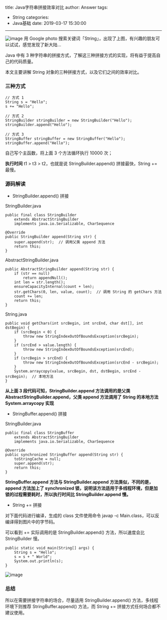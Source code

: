title: Java字符串拼接效率对比
author: Answer
tags:
  - String
categories:
  - Java基础
date: 2019-03-17 15:30:00
---
![image](https://note.youdao.com/yws/public/resource/27422d1c5ab3fa95a4e668c46ec74791/E06E2A8F7F51469DAFA40E6A9D43EA2B?ynotemdtimestamp=1552808544738)
用 Google photo 搜索关键词「String」，出现了上图，有兴趣的朋友可以试试，感觉发现了新大陆...

Java 中有 3 种字符串的拼接方式，了解这三种拼接方式的实现，将有益于提高自己的代码质量。

本文主要讲解 String 对象的三种拼接方式，以及它们之间的效率对比。

### 三种方式

```
// 方式 1
String s = "Hello";
s += "Hello";

// 方式 2
StringBuilder stringBuilder = new StringBuilder("Hello");
stringBuilder.append("Hello");

// 方式 3
StringBuffer stringBuffer = new StringBuffer("Hello");
stringBuffer.append("Hello");
```

自己写个主函数，将上面 3 个方法循环执行 10000 次；

**执行时间** t1 > t3 > t2，也就是说 StringBuilder.append() 拼接最快，String += 最慢。

### 源码解读

- StringBuilder.append() 拼接

StringBuilder.java
```
public final class StringBuilder
    extends AbstractStringBuilder
    implements java.io.Serializable, CharSequence

@Override
public StringBuilder append(String str) {
    super.append(str);  // 调用父类 append 方法
    return this;
}
```

AbstractStringBuilder.java
```
public AbstractStringBuilder append(String str) {
    if (str == null)
        return appendNull();
    int len = str.length();
    ensureCapacityInternal(count + len);
    str.getChars(0, len, value, count);  // 调用 String 的 getChars 方法
    count += len;
    return this;
}
```
String.java
```
public void getChars(int srcBegin, int srcEnd, char dst[], int dstBegin) {
    if (srcBegin < 0) {
        throw new StringIndexOutOfBoundsException(srcBegin);
    }
    if (srcEnd > value.length) {
        throw new StringIndexOutOfBoundsException(srcEnd);
    }
    if (srcBegin > srcEnd) {
        throw new StringIndexOutOfBoundsException(srcEnd - srcBegin);
    }
    System.arraycopy(value, srcBegin, dst, dstBegin, srcEnd - srcBegin);  // 本地方法
}
```

**从上面 3 段代码可知，StringBuilder.append 方法调用的是父类 AbstractStringBuilder.append，父类 append 方法调用了 String 的本地方法 System.arraycopy 实现**


- StringBuffer.append() 拼接

StringBuilder.java

```
public final class StringBuffer
    extends AbstractStringBuilder
    implements java.io.Serializable, CharSequence

@Override
public synchronized StringBuffer append(String str) {
    toStringCache = null;
    super.append(str);
    return this;
}
```
**StringBuffer.append 方法与 StringBuilder.append 方法类似，不同的是，append 方法加上了 synchronized 锁，说明该方法适用于多线程环境，但是加锁的过程需要耗时，所以执行时间比 StringBuilder.append 慢。**


- String += 拼接

对下面代码进行编译，生成的 class 文件使用命令 javap -c Main.class，可以反编译得到图片中的字节码。

可以看到 += 实际调用的是 StringBuilder.append() 方法，所以速度会比 StringBuilder 慢。
```
public static void main(String[] args) {
    String s = "Hello";
    s = s + " World";
    System.out.println(s);
}
```
![image](https://note.youdao.com/yws/public/resource/27422d1c5ab3fa95a4e668c46ec74791/06E6477B2E6F4209B3DA88D5BF43E5F8?ynotemdtimestamp=1552808544738)

### 总结

所以在需要拼接字符串的场合，尽量适用 StringBuilder.append() 方法，多线程环境下则推荐 StringBuffer.append() 方法，而 String += 拼接方式任何场合都不建议使用。